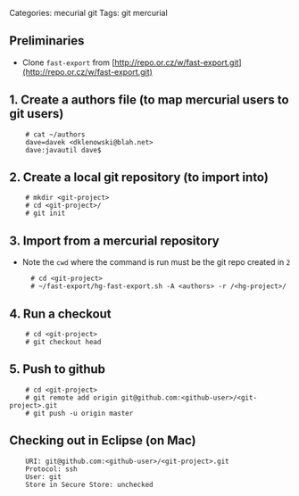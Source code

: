 Categories: mecurial
            git
Tags: git 
      mercurial

## Preliminaries ##

- Clone `fast-export` from [http://repo.or.cz/w/fast-export.git](http://repo.or.cz/w/fast-export.git)

## 1. Create a authors file (to map mercurial users to git users)

        # cat ~/authors 
        dave=davek <dklenowski@blah.net>
        dave:javautil dave$ 

## 2. Create a local git repository (to import into) ##

        # mkdir <git-project>
        # cd <git-project>/
        # git init

## 3. Import from a mercurial repository ##

- Note the `cwd` where the command is run must be the git repo created in `2`

        # cd <git-project>
        # ~/fast-export/hg-fast-export.sh -A <authors> -r /<hg-project>/

## 4. Run a checkout ##

        # cd <git-project>
        # git checkout head

## 5. Push to github

        # cd <git-project>
        # git remote add origin git@github.com:<github-user>/<git-project>.git
        # git push -u origin master

## Checking out in Eclipse (on Mac) ##

        URI: git@github.com:<github-user>/<git-project>.git
        Protocol: ssh
        User: git
        Store in Secure Store: unchecked
        
        

